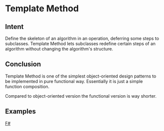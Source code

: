 # Template Method


## Intent

Define the skeleton of an algorithm in an operation, deferring some steps to subclasses. Template Method lets subclasses redefine certain steps of an algorithm without changing the algorithm's structure.


## Conclusion

Template Method is one of the simplest object-oriented design patterns to be implemented in pure functional way. Essentially it is just a simple function composition.

Compared to object-oriented version the functional version is way shorter.


## Examples

[F#](template_method.fsx)

